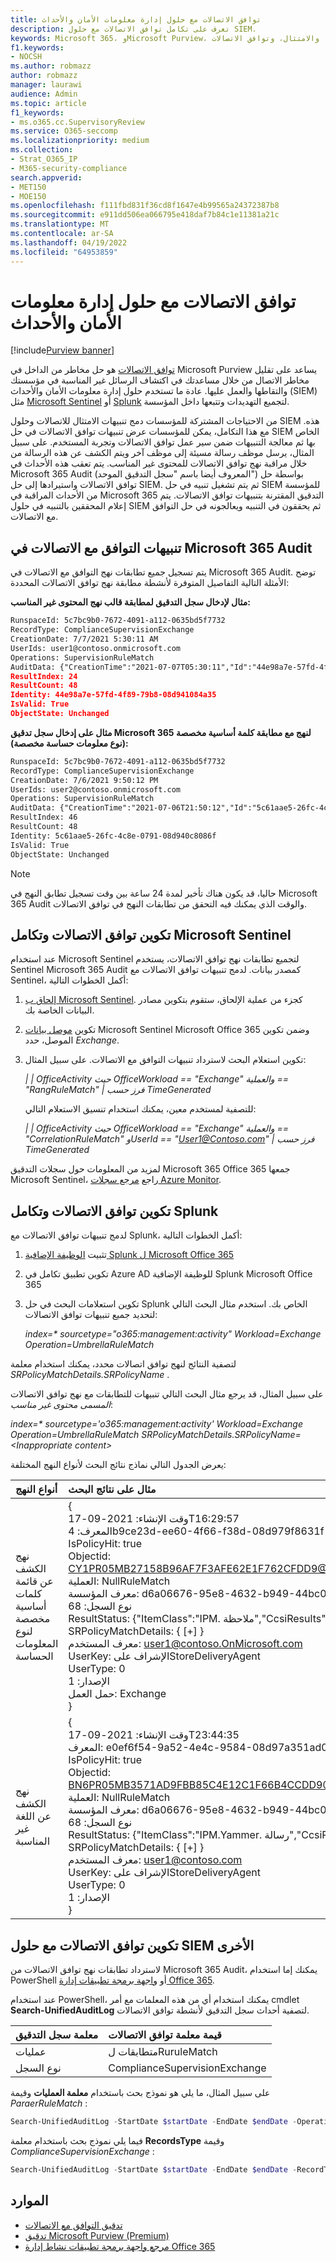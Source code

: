 ```yaml
---
title: توافق الاتصالات مع حلول إدارة معلومات الأمان والأحداث
description: تعرف على تكامل توافق الاتصالات مع حلول SIEM.
keywords: Microsoft 365، وMicrosoft Purview، والامتثال، وتوافق الاتصالات
f1.keywords:
- NOCSH
ms.author: robmazz
author: robmazz
manager: laurawi
audience: Admin
ms.topic: article
f1_keywords:
- ms.o365.cc.SupervisoryReview
ms.service: O365-seccomp
ms.localizationpriority: medium
ms.collection:
- Strat_O365_IP
- M365-security-compliance
search.appverid:
- MET150
- MOE150
ms.openlocfilehash: f111fbd831f36cd8f1647e4b99565a24372387b8
ms.sourcegitcommit: e911dd506ea066795e418daf7b84c1e11381a21c
ms.translationtype: MT
ms.contentlocale: ar-SA
ms.lasthandoff: 04/19/2022
ms.locfileid: "64953859"
---
```

# <a name="communication-compliance-with-siem-solutions"></a>توافق الاتصالات مع حلول إدارة معلومات الأمان والأحداث

[!include[Purview banner](../includes/purview-rebrand-banner.md)]

[توافق الاتصالات](communication-compliance.md) هو حل مخاطر من الداخل في Microsoft Purview يساعد على تقليل مخاطر الاتصال من خلال مساعدتك في اكتشاف الرسائل غير المناسبة في مؤسستك والتقاطها والعمل عليها. عادة ما تستخدم حلول إدارة معلومات الأمان والأحداث (SIEM) مثل [Microsoft Sentinel](https://azure.microsoft.com/services/azure-sentinel) أو [Splunk](https://www.splunk.com/) لتجميع التهديدات وتتبعها داخل المؤسسة.

من الاحتياجات المشتركة للمؤسسات دمج تنبيهات الامتثال للاتصالات وحلول SIEM هذه. مع هذا التكامل، يمكن للمؤسسات عرض تنبيهات توافق الاتصالات في حل SIEM الخاص بها ثم معالجة التنبيهات ضمن سير عمل توافق الاتصالات وتجربة المستخدم. على سبيل المثال، يرسل موظف رسالة مسيئة إلى موظف آخر ويتم الكشف عن هذه الرسالة من خلال مراقبة نهج توافق الاتصالات للمحتوى غير المناسب. يتم تعقب هذه الأحداث في Microsoft 365 Audit (المعروف أيضا باسم "سجل التدقيق الموحد") بواسطة حل توافق الاتصالات واستيرادها إلى حل SIEM. ثم يتم تشغيل تنبيه في حل SIEM للمؤسسة من الأحداث المراقبة في Microsoft 365 التدقيق المقترنة بتنبيهات توافق الاتصالات. يتم إعلام المحققين بالتنبيه في حلول SIEM ثم يحققون في التنبيه ويعالجونه في حل التوافق مع الاتصالات.

## <a name="communication-compliance-alerts-in-microsoft-365-audit"></a>تنبيهات التوافق مع الاتصالات في Microsoft 365 Audit

يتم تسجيل جميع تطابقات نهج التوافق مع الاتصالات في Microsoft 365 Audit. توضح الأمثلة التالية التفاصيل المتوفرة لأنشطة مطابقة نهج توافق الاتصالات المحددة:

**مثال لإدخال سجل التدقيق لمطابقة قالب نهج المحتوى غير المناسب:**

```xml
RunspaceId: 5c7bc9b0-7672-4091-a112-0635bd5f7732
RecordType: ComplianceSupervisionExchange
CreationDate: 7/7/2021 5:30:11 AM
UserIds: user1@contoso.onmicrosoft.com
Operations: SupervisionRuleMatch
AuditData: {"CreationTime":"2021-07-07T05:30:11","Id":"44e98a7e-57fd-4f89-79b8-08d941084a35","Operation":"SupervisionRuleMatch","OrganizationId":"338397e6\-697e-4dbe-a66b-2ea3497ef15c","RecordType":68,"ResultStatus":"{\\"ItemClass\\":\\"IPM.Note\\",\\"CcsiResults\\":\\"\\"}","UserKey":"SupervisionStoreDeliveryAgent","UserType":0,"Version":1,"Workload":"Exchange","ObjectId":"\<HE1P190MB04600526C0524C75E5750C5AC61A9@HE1P190MB0460.EURP190.PROD.OUTLOOK.COM\>","UserId":"user1@contoso.onmicrosoft.com","IsPolicyHit":true,"SRPolicyMatchDetails":{"SRPolicyId":"53be0bf4-75ee-4315-b65d-17d63bdd53ae","SRPolicyName":"Adult images","SRRuleMatchDetails":\[\]}}
ResultIndex: 24
ResultCount: 48
Identity: 44e98a7e-57fd-4f89-79b8-08d941084a35
IsValid: True
ObjectState: Unchanged
```

**مثال على إدخال سجل تدقيق Microsoft 365 لنهج مع مطابقة كلمة أساسية مخصصة (نوع معلومات حساسة مخصصة):**

```xml
RunspaceId: 5c7bc9b0-7672-4091-a112-0635bd5f7732
RecordType: ComplianceSupervisionExchange
CreationDate: 7/6/2021 9:50:12 PM
UserIds: user2@contoso.onmicrosoft.com
Operations: SupervisionRuleMatch
AuditData: {"CreationTime":"2021-07-06T21:50:12","Id":"5c61aae5-26fc-4c8e-0791-08d940c8086f","Operation":"SupervisionRuleMatch","OrganizationId":"338397e6\-697e-4dbe-a66b-2ea3497ef15c","RecordType":68,"ResultStatus":"{\\"ItemClass\\":\\"IPM.Note\\",\\"CcsiResults\\":\\"public\\"}","UserKey":"SupervisionStoreDeliveryAgent","UserType":0,"Version":1,"Workload":"Exchange","ObjectId":"\<20210706174831.24375086.807067@sailthru.com\>","UserId":"user2@contoso.onmicrosoft.com","IsPolicyHit":true,"SRPolicyMatchDetails":{"SRPolicyId":"a97cf128-c0fc-42a1-88e3-fd3b88af9941","SRPolicyName":"Insiders","SRRuleMatchDetails":\[{"SRCategoryName":"New insiders lexicon"}\]}}
ResultIndex: 46
ResultCount: 48
Identity: 5c61aae5-26fc-4c8e-0791-08d940c8086f
IsValid: True
ObjectState: Unchanged
```

> [!NOTE]
> حاليا، قد يكون هناك تأخير لمدة 24 ساعة بين وقت تسجيل تطابق النهج في Microsoft 365 Audit والوقت الذي يمكنك فيه التحقق من تطابقات النهج في توافق الاتصالات.

## <a name="configure-communication-compliance-and-microsoft-sentinel-integration"></a>تكوين توافق الاتصالات وتكامل Microsoft Sentinel

عند استخدام Microsoft Sentinel لتجميع تطابقات نهج توافق الاتصالات، يستخدم Sentinel Microsoft 365 Audit كمصدر بيانات. لدمج تنبيهات توافق الاتصالات مع Sentinel، أكمل الخطوات التالية:

1. [إلحاق ب Microsoft Sentinel](/azure/sentinel/quickstart-onboard). كجزء من عملية الإلحاق، ستقوم بتكوين مصادر البيانات الخاصة بك.
2. تكوين [موصل بيانات](/azure/sentinel/data-connectors-reference#microsoft-office-365) Microsoft Sentinel Microsoft Office 365 وضمن تكوين الموصل، حدد *Exchange*.
3. تكوين استعلام البحث لاسترداد تنبيهات التوافق مع الاتصالات. على سبيل المثال:

    *| | OfficeActivity حيث OfficeWorkload == "Exchange" والعملية == "RangRuleMatch" | فرز حسب TimeGenerated*

    للتصفية لمستخدم معين، يمكنك استخدام تنسيق الاستعلام التالي:

    *| | OfficeActivity حيث OfficeWorkload == "Exchange" والعملية == "CorrelationRuleMatch" وUserId == "User1@Contoso.com" | فرز حسب TimeGenerated*

لمزيد من المعلومات حول سجلات التدقيق Microsoft 365 Office 365 جمعها Microsoft Sentinel، راجع [مرجع سجلات Azure Monitor](/azure/azure-monitor/reference/tables/OfficeActivity).

## <a name="configure-communication-compliance-and-splunk-integration"></a>تكوين توافق الاتصالات وتكامل Splunk

لدمج تنبيهات توافق الاتصالات مع Splunk، أكمل الخطوات التالية:

1. تثبيت [الوظيفة الإضافية Splunk ل Microsoft Office 365](https://docs.splunk.com/Documentation/AddOns/released/MSO365/ConfigureinputsmanagementAPI)
2. تكوين تطبيق تكامل في Azure AD للوظيفة الإضافية Splunk Microsoft Office 365
3. تكوين استعلامات البحث في حل Splunk الخاص بك. استخدم مثال البحث التالي لتحديد جميع تنبيهات توافق الاتصالات:

    *index=\* sourcetype="o365:management:activity" Workload=Exchange Operation=UmbrellaRuleMatch*

لتصفية النتائج لنهج توافق اتصالات محدد، يمكنك استخدام معلمة *SRPolicyMatchDetails.SRPolicyName* .

على سبيل المثال، قد يرجع مثال البحث التالي تنبيهات للتطابقات مع نهج توافق الاتصالات *المسمى محتوى غير مناسب*:

  *index=\* sourcetype='o365:management:activity' Workload=Exchange Operation=UmbrellaRuleMatch SRPolicyMatchDetails.SRPolicyName=\<Inappropriate content\>*

يعرض الجدول التالي نماذج نتائج البحث لأنواع النهج المختلفة:

| أنواع النهج | مثال على نتائج البحث |
| :------------------ | :--------------------------------------- |
| نهج الكشف عن قائمة كلمات أساسية مخصصة لنوع المعلومات الحساسة | { <br> وقت الإنشاء: 2021-09-17T16:29:57 <br> المعرف: 4b9ce23d-ee60-4f66-f38d-08d979f8631f <br> IsPolicyHit: true <br> Objectid: <CY1PR05MB27158B96AF7F3AFE62E1F762CFDD9@CY1PR05MB2715.namprd05.prod.outlook.com> <br> العملية: NullRuleMatch <br> معرف المؤسسة: d6a06676-95e8-4632-b949-44bc00f0793f <br> نوع السجل: 68 <br> ResultStatus: {"ItemClass":"IPM. ملاحظة","CcsiResults":"leak"} <br> SRPolicyMatchDetails: { [+] } <br> معرف المستخدم: user1@contoso.OnMicrosoft.com <br> UserKey: الإشراف علىStoreDeliveryAgent <br> UserType: 0 <br> الإصدار: 1 <br> حمل العمل: Exchange <br> } |
| نهج الكشف عن اللغة غير المناسبة | { <br> وقت الإنشاء: 2021-09-17T23:44:35 <br> المعرف: e0ef6f54-9a52-4e4c-9584-08d97a351ad0 <br> IsPolicyHit: true <br> Objectid: <BN6PR05MB3571AD9FBB85C4E12C1F66B4CCDD9@BN6PR05MB3571.namprd05.prod.outlook.com> <br> العملية: NullRuleMatch <br> معرف المؤسسة: d6a06676-95e8-4632-b949-44bc00f0793f <br> نوع السجل: 68 <br> ResultStatus: {"ItemClass":"IPM.Yammer. رسالة","CcsiResults":""} <br> SRPolicyMatchDetails: { [+] } <br> معرف المستخدم: user1@contoso.com <br> UserKey: الإشراف علىStoreDeliveryAgent <br> UserType: 0 <br> الإصدار: 1 <br> }  |

## <a name="configure-communication-compliance-with-other-siem-solutions"></a>تكوين توافق الاتصالات مع حلول SIEM الأخرى

لاسترداد تطابقات نهج توافق الاتصالات من Microsoft 365 Audit، يمكنك إما استخدام PowerShell أو [واجهة برمجة تطبيقات إدارة Office 365](/office/office-365-management-api/office-365-management-activity-api-reference).

عند استخدام PowerShell، يمكنك استخدام أي من هذه المعلمات مع أمر cmdlet **Search-UnifiedAuditLog** لتصفية أحداث سجل التدقيق لأنشطة توافق الاتصالات.

| معلمة سجل التدقيق | قيمة معلمة توافق الاتصالات |
| :------------------ | :--------------------------------------- |
| عمليات          | متطابقات لRuruleMatch                     |
| نوع السجل          | ComplianceSupervisionExchange            |

على سبيل المثال، ما يلي هو نموذج بحث باستخدام **معلمة العمليات** وقيمة *ParaerRuleMatch* :

```powershell
Search-UnifiedAuditLog -StartDate $startDate -EndDate $endDate -Operations SupervisionRuleMatch | ft CreationDate,UserIds,AuditData
```
فيما يلي نموذج بحث باستخدام معلمة **RecordsType** وقيمة *ComplianceSupervisionExchange* :

```powershell
Search-UnifiedAuditLog -StartDate $startDate -EndDate $endDate -RecordType ComplianceSuperVisionExchange | ft CreationDate,UserIds,AuditData
```
## <a name="resources"></a>الموارد

- [تدقيق التوافق مع الاتصالات](communication-compliance-reports-audits.md#audit)
- [تدقيق Microsoft Purview (Premium)](advanced-audit.md)
- [مرجع واجهة برمجة تطبيقات نشاط إدارة Office 365](/office/office-365-management-api/office-365-management-activity-api-reference)
